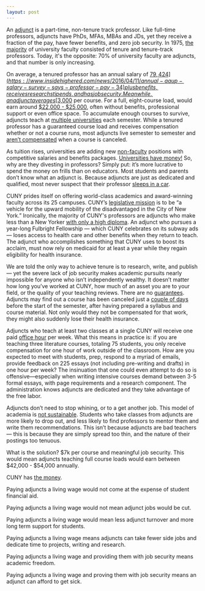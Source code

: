 ```yaml
---
layout: post
---
```

An [adjunct](http://cunyadjunctproject.org/files/2009/03/main-points-and-discussion-questions.pdf) is a part-time, non-tenure track professor. Like full-time professors, adjuncts have PhDs, MFAs, MBAs and JDs, yet they receive a fraction of the pay, have fewer benefits, and zero job security. In 1975, [the majority](https://www.aaup.org/sites/default/files/Faculty_Trends_0.pdf) of university faculty consisted of tenure and tenure-track professors. Today, it's the opposite: 70% of university faculty are adjuncts, and that number is only increasing.

On average, a tenured professor has an annual salary of [$79,424](https://www.insidehighered.com/news/2016/04/11/annual-aaup-salary-survey-says-professor-pay-34) plus benefits, receives research stipends, and has job security. Meanwhile, an adjunct averages [$3,000](https://www.insidehighered.com/news/2014/02/05/college-work-forces-grew-not-fast-enrollment) per course. For a full, eight-course load, would earn around [$22,000 - $25,000](https://www.npr.org/2013/09/22/224946206/adjunct-professor-dies-destitute-then-sparks-debate), often without benefits, professional support or even office space. To accumulate enough courses to survive, adjuncts teach at [multiple universities](https://www.insidehighered.com/advice/2015/05/11/essay-instructor-who-has-taught-adjunct-25-years) each semester. While a tenured professor has a guaranteed course load and receives compensation whether or not a course runs, most adjuncts live semester to semester and [aren’t compensated](http://www.academicworkforce.org/CAW_portrait_2012.pdf) when a course is canceled.

As tuition rises, universities are adding new [non-faculty](https://www.air.org/sites/default/files/downloads/report/DeltaCostAIR-Labor-Expensive-Higher-Education-Staffing-Brief-Feb2014.pdf) positions with competitive salaries and benefits packages. [Universities have money!](https://www.theatlantic.com/business/archive/2015/09/higher-education-college-adjunct-professor-salary/404461/) So, why are they divesting in professors? Simply put: it’s more lucrative to spend the money on frills than on educators. Most students and parents don’t know what an adjunct is. Because adjuncts are just as dedicated and qualified, most never suspect that their professor [sleeps in a car](https://www.theatlantic.com/business/archive/2015/09/higher-education-college-adjunct-professor-salary/404461/). 

CUNY prides itself on offering world-class academics and award-winning faculty across its 25 campuses.  CUNY’s [legislative mission](http://www2.cuny.edu/about/) is to be “a vehicle for the upward mobility of the disadvantaged in the City of New York.” Ironically, the majority of CUNY's professors are adjuncts who make less than a New Yorker [with only a high diploma](http://cunyadjunctproject.org/files/2009/10/equityweek.pdf). An adjunct who pursues a year-long Fulbright Fellowship — which CUNY celebrates on its subway ads — loses access to health care and other benefits when they return to teach. The adjunct who accomplishes something that CUNY uses to boost its acclaim, must now rely on medicaid for at least a year while they regain eligibility for health insurance.

We are told the only way to achieve tenure is to research, write, and publish — yet the severe lack of job security makes academic pursuits nearly impossible for anyone who isn’t independently wealthy. It doesn’t matter how long you’ve worked at CUNY, how much of an asset you are to your field, or the quality of your teaching reviews. There are no [guarantees](http://cunyadjunctproject.org/files/2009/10/equityweek.pdf). Adjuncts may find out a course has been canceled just a [couple of days](http://psc-cuny.org/adjuncts-stories-job-insecurity) before the start of the semester, after having prepared a syllabus and course material. Not only would they not be compensated for that work, they might also suddenly lose their health insurance.

Adjuncts who teach at least two classes at a single CUNY will receive one paid [office hour](http://cunyadjunctproject.org/teaching-resources/#anchors1) per week. What this means in practice is: if you are teaching three literature courses, totaling 75 students, you only receive compensation for one hour of work outside of the classroom. How are you expected to meet with students, prep, respond to a myriad of emails, provide feedback on 225 essays (not including pre-writing and drafts) in one hour per week? The insinuation that one could even attempt to do so is offensive—especially when writing intensive courses demand between 3-5 formal essays, with page requirements and a research component. The administration knows adjuncts are dedicated and they take advantage of the free labor. 

Adjuncts don’t need to stop whining, or to a get another job. This model of academia is [not sustainable](https://www.forbes.com/sites/noodleeducation/2015/05/28/more-than-half-of-college-faculty-are-adjuncts-should-you-care/#5aef34061600). Students who take classes from adjuncts are more likely to drop out, and less likely to find professors to mentor them and write them recommendations. This isn’t because adjuncts are bad teachers — this is because they are simply spread too thin, and the nature of their postings too tenuous. 

What is the solution? $7k per course and meaningful job security. This would mean adjuncts teaching full course loads would earn between $42,000 - $54,000 annually.

CUNY has [the money](https://www.nytimes.com/2017/02/21/nyregion/city-college-of-new-york-president-investigation.html?_r=0). 

Paying adjuncts a living wage would not come at the expense of student financial aid.

Paying adjuncts a living wage would not mean adjunct jobs would be cut.

Paying adjuncts a living wage would mean less adjunct turnover and more long term support for students.

Paying adjuncts a living wage means adjuncts can take fewer side jobs and dedicate time to projects, writing and research.

Paying adjuncts a living wage and providing them with job security means academic freedom. 

Paying adjuncts a living wage and proving them with job security means an adjunct can afford to get sick.

